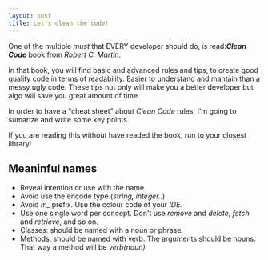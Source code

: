 ```yaml
---
layout: post
title: Let's clean the code!
---
```


One of the multiple _must_ that EVERY developer should do, is read:__*Clean Code*__ book from _Robert C. Martin_.

In that book, you will find basic and advanced rules and tips, to create good quality code in terms of readability. Easier to understand and mantain than a messy ugly code. These tips not only will make you a better developer but algo will save you great amount of time.

In order to have a "cheat sheet" about _Clean Code_ rules, I'm going to sumarize and write some key points. 

If you are reading this without have readed the book, run to your closest library!

## Meaninful names
- Reveal intention or use with the name.
- Avoid use the encode type (_string, integer.._)
- Avoid _m__ prefix. Use the colour code of your _IDE_.
- Use one single word per concept. Don't use _remove_ and _delete_, _fetch_ and _retrieve_, and so on.
- Classes: should be named with a noun or phrase.
- Methods: should be named with verb. The arguments should be nouns. That way a method will be _verb(noun)_

